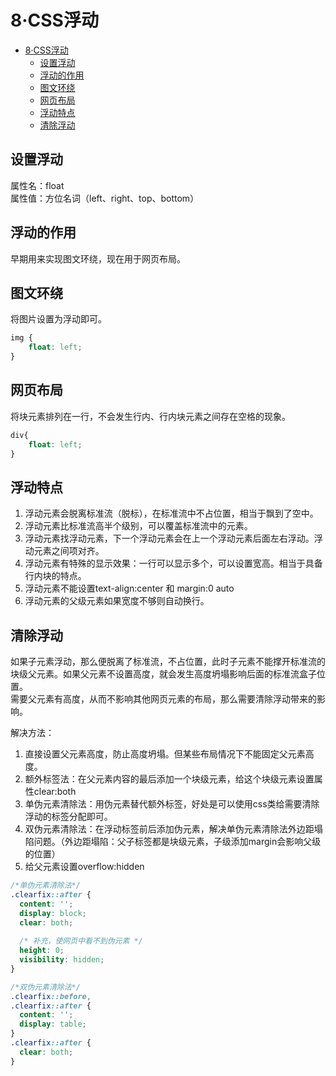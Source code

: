 # 8·CSS浮动

<!-- TOC -->
* [8·CSS浮动](#8css浮动)
  * [设置浮动](#设置浮动)
  * [浮动的作用](#浮动的作用)
  * [图文环绕](#图文环绕)
  * [网页布局](#网页布局)
  * [浮动特点](#浮动特点)
  * [清除浮动](#清除浮动)
<!-- TOC -->

## 设置浮动
属性名：float  
属性值：方位名词（left、right、top、bottom）

## 浮动的作用
早期用来实现图文环绕，现在用于网页布局。

## 图文环绕
将图片设置为浮动即可。
```css
img {
    float: left;
}
```

## 网页布局
将块元素排列在一行，不会发生行内、行内块元素之间存在空格的现象。
```css
div{
    float: left;
} 
```

## 浮动特点
1. 浮动元素会脱离标准流（脱标），在标准流中不占位置，相当于飘到了空中。
2. 浮动元素比标准流高半个级别，可以覆盖标准流中的元素。
3. 浮动元素找浮动元素，下一个浮动元素会在上一个浮动元素后面左右浮动。浮动元素之间项对齐。
4. 浮动元素有特殊的显示效果：一行可以显示多个，可以设置宽高。相当于具备行内块的特点。
5. 浮动元素不能设置text-align:center 和 margin:0 auto
6. 浮动元素的父级元素如果宽度不够则自动换行。

## 清除浮动
如果子元素浮动，那么便脱离了标准流，不占位置，此时子元素不能撑开标准流的块级父元素。如果父元素不设置高度，就会发生高度坍塌影响后面的标准流盒子位置。  
需要父元素有高度，从而不影响其他网页元素的布局，那么需要清除浮动带来的影响。

解决方法：
1. 直接设置父元素高度，防止高度坍塌。但某些布局情况下不能固定父元素高度。
2. 额外标签法：在父元素内容的最后添加一个块级元素，给这个块级元素设置属性clear:both
3. 单伪元素清除法：用伪元素替代额外标签，好处是可以使用css类给需要清除浮动的标签分配即可。
4. 双伪元素清除法：在浮动标签前后添加伪元素，解决单伪元素清除法外边距塌陷问题。（外边距塌陷：父子标签都是块级元素，子级添加margin会影响父级的位置）
5. 给父元素设置overflow:hidden

```css
/*单伪元素清除法*/
.clearfix::after {
  content: '';
  display: block;
  clear: both;
  
  /* 补充，使网页中看不到伪元素 */
  height: 0;
  visibility: hidden;
}

/*双伪元素清除法*/
.clearfix::before, 
.clearfix::after {
  content: '';
  display: table;
}
.clearfix::after {
  clear: both;
}
```
